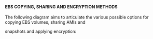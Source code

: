 #### EBS COPYING, SHARING AND ENCRYPTION METHODS

The following diagram aims to articulate the various possible options for
copying EBS volumes, sharing AMIs and

snapshots and applying encryption:


